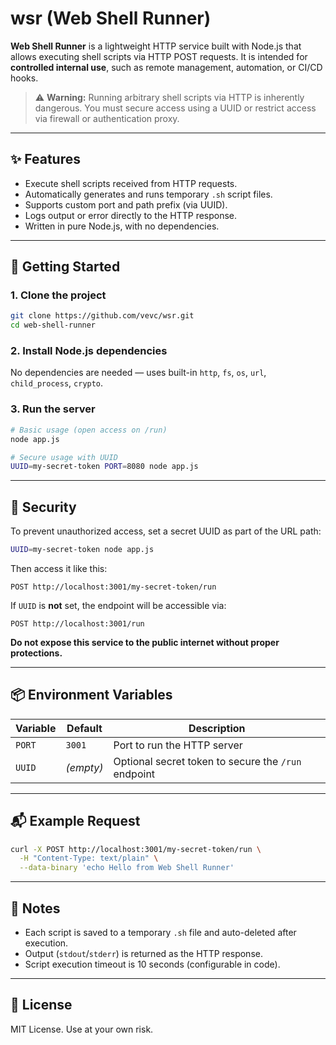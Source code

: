 # wsr (Web Shell Runner)

**Web Shell Runner** is a lightweight HTTP service built with Node.js that allows executing shell scripts via HTTP POST requests. It is intended for **controlled internal use**, such as remote management, automation, or CI/CD hooks.

> ⚠️ **Warning:** Running arbitrary shell scripts via HTTP is inherently dangerous. You must secure access using a UUID or restrict access via firewall or authentication proxy.

---

## ✨ Features

- Execute shell scripts received from HTTP requests.
- Automatically generates and runs temporary `.sh` script files.
- Supports custom port and path prefix (via UUID).
- Logs output or error directly to the HTTP response.
- Written in pure Node.js, with no dependencies.

---

## 🚀 Getting Started

### 1. Clone the project

```bash
git clone https://github.com/vevc/wsr.git
cd web-shell-runner
```

### 2. Install Node.js dependencies

No dependencies are needed — uses built-in `http`, `fs`, `os`, `url`, `child_process`, `crypto`.

### 3. Run the server

```bash
# Basic usage (open access on /run)
node app.js

# Secure usage with UUID
UUID=my-secret-token PORT=8080 node app.js
```

------

## 🔐 Security

To prevent unauthorized access, set a secret UUID as part of the URL path:

```bash
UUID=my-secret-token node app.js
```

Then access it like this:

```
POST http://localhost:3001/my-secret-token/run
```

If `UUID` is **not** set, the endpoint will be accessible via:

```
POST http://localhost:3001/run
```

**Do not expose this service to the public internet without proper protections.**

------

## 📦 Environment Variables

| Variable | Default   | Description                                         |
| -------- | --------- | --------------------------------------------------- |
| `PORT`   | `3001`    | Port to run the HTTP server                         |
| `UUID`   | *(empty)* | Optional secret token to secure the `/run` endpoint |

------

## 📬 Example Request

```bash
curl -X POST http://localhost:3001/my-secret-token/run \
  -H "Content-Type: text/plain" \
  --data-binary 'echo Hello from Web Shell Runner'
```

------

## 🧹 Notes

- Each script is saved to a temporary `.sh` file and auto-deleted after execution.
- Output (`stdout`/`stderr`) is returned as the HTTP response.
- Script execution timeout is 10 seconds (configurable in code).

------

## 📄 License

MIT License. Use at your own risk.

